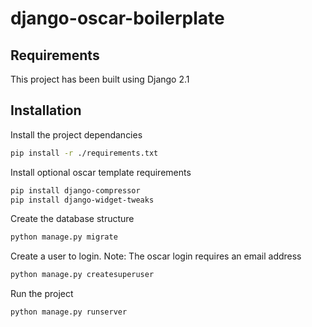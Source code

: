# django-oscar-boilerplate

## Requirements
This project has been built using Django 2.1

## Installation

Install the project dependancies
```bash
pip install -r ./requirements.txt
```

Install optional oscar template requirements
```bash
pip install django-compressor
pip install django-widget-tweaks
```

Create the database structure
```bash
python manage.py migrate
```

Create a user to login.
Note: The oscar login requires an email address
```bash
python manage.py createsuperuser
```

Run the project
```bash
python manage.py runserver
```
